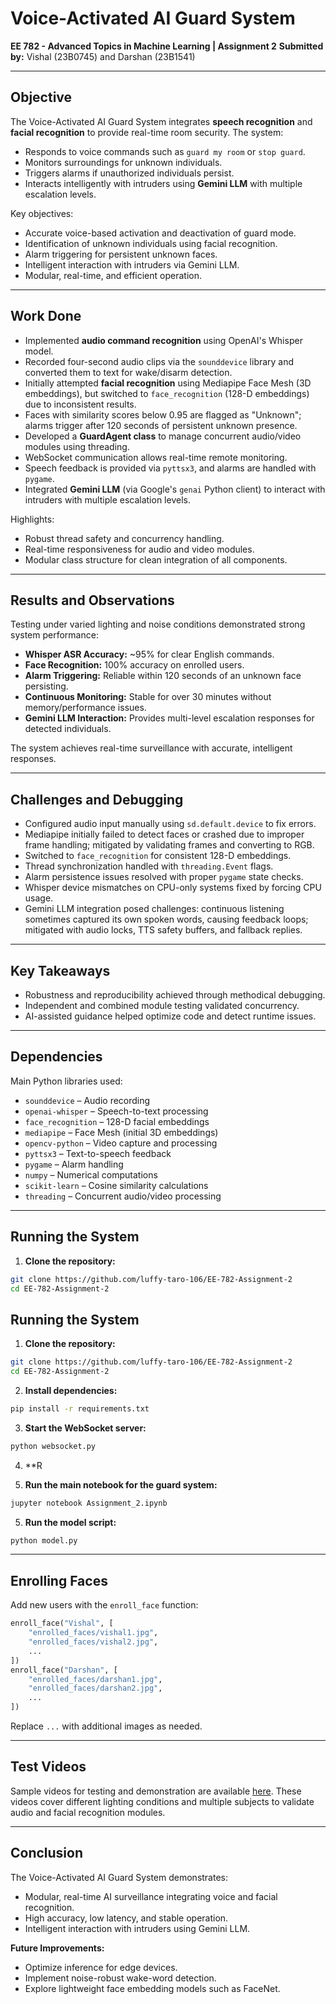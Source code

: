 # Voice-Activated AI Guard System
**EE 782 - Advanced Topics in Machine Learning | Assignment 2**
**Submitted by:** Vishal (23B0745) and Darshan (23B1541)

---

## Objective
The Voice-Activated AI Guard System integrates **speech recognition** and **facial recognition** to provide real-time room security. The system:

- Responds to voice commands such as `guard my room` or `stop guard`.
- Monitors surroundings for unknown individuals.
- Triggers alarms if unauthorized individuals persist.
- Interacts intelligently with intruders using **Gemini LLM** with multiple escalation levels.

Key objectives:
- Accurate voice-based activation and deactivation of guard mode.
- Identification of unknown individuals using facial recognition.
- Alarm triggering for persistent unknown faces.
- Intelligent interaction with intruders via Gemini LLM.
- Modular, real-time, and efficient operation.

---

## Work Done
- Implemented **audio command recognition** using OpenAI's Whisper model.
- Recorded four-second audio clips via the `sounddevice` library and converted them to text for wake/disarm detection.
- Initially attempted **facial recognition** using Mediapipe Face Mesh (3D embeddings), but switched to `face_recognition` (128-D embeddings) due to inconsistent results.
- Faces with similarity scores below 0.95 are flagged as "Unknown"; alarms trigger after 120 seconds of persistent unknown presence.
- Developed a **GuardAgent class** to manage concurrent audio/video modules using threading.
- WebSocket communication allows real-time remote monitoring.
- Speech feedback is provided via `pyttsx3`, and alarms are handled with `pygame`.
- Integrated **Gemini LLM** (via Google's `genai` Python client) to interact with intruders with multiple escalation levels.

Highlights:
- Robust thread safety and concurrency handling.
- Real-time responsiveness for audio and video modules.
- Modular class structure for clean integration of all components.

---

## Results and Observations
Testing under varied lighting and noise conditions demonstrated strong system performance:

- **Whisper ASR Accuracy:** ~95% for clear English commands.
- **Face Recognition:** 100% accuracy on enrolled users.
- **Alarm Triggering:** Reliable within 120 seconds of an unknown face persisting.
- **Continuous Monitoring:** Stable for over 30 minutes without memory/performance issues.
- **Gemini LLM Interaction:** Provides multi-level escalation responses for detected individuals.

The system achieves real-time surveillance with accurate, intelligent responses.

---

## Challenges and Debugging
- Configured audio input manually using `sd.default.device` to fix errors.
- Mediapipe initially failed to detect faces or crashed due to improper frame handling; mitigated by validating frames and converting to RGB.
- Switched to `face_recognition` for consistent 128-D embeddings.
- Thread synchronization handled with `threading.Event` flags.
- Alarm persistence issues resolved with proper `pygame` state checks.
- Whisper device mismatches on CPU-only systems fixed by forcing CPU usage.
- Gemini LLM integration posed challenges: continuous listening sometimes captured its own spoken words, causing feedback loops; mitigated with audio locks, TTS safety buffers, and fallback replies.

---

## Key Takeaways
- Robustness and reproducibility achieved through methodical debugging.
- Independent and combined module testing validated concurrency.
- AI-assisted guidance helped optimize code and detect runtime issues.

---

## Dependencies
Main Python libraries used:

- `sounddevice` – Audio recording
- `openai-whisper` – Speech-to-text processing
- `face_recognition` – 128-D facial embeddings
- `mediapipe` – Face Mesh (initial 3D embeddings)
- `opencv-python` – Video capture and processing
- `pyttsx3` – Text-to-speech feedback
- `pygame` – Alarm handling
- `numpy` – Numerical computations
- `scikit-learn` – Cosine similarity calculations
- `threading` – Concurrent audio/video processing

---

## Running the System

1. **Clone the repository:**
```bash
git clone https://github.com/luffy-taro-106/EE-782-Assignment-2
cd EE-782-Assignment-2
````

## Running the System
1. **Clone the repository:**
```bash
git clone https://github.com/luffy-taro-106/EE-782-Assignment-2
cd EE-782-Assignment-2
```

2. **Install dependencies:**

```bash
pip install -r requirements.txt
```

3. **Start the WebSocket server:**

```bash
python websocket.py
```

4. **R

4. **Run the main notebook for the guard system:**

```bash
jupyter notebook Assignment_2.ipynb
```

5. **Run the model script:**

```bash
python model.py
```

---

## Enrolling Faces

Add new users with the `enroll_face` function:

```python
enroll_face("Vishal", [
    "enrolled_faces/vishal1.jpg",
    "enrolled_faces/vishal2.jpg",
    ...
])
enroll_face("Darshan", [
    "enrolled_faces/darshan1.jpg",
    "enrolled_faces/darshan2.jpg",
    ...
])
```

Replace `...` with additional images as needed.

---

## Test Videos

Sample videos for testing and demonstration are available [here](https://drive.google.com/drive/folders/18xqh7WUSsCWILDOIg_p7hxr3U-gVqBsU?usp=drive_link).
These videos cover different lighting conditions and multiple subjects to validate audio and facial recognition modules.

---

## Conclusion

The Voice-Activated AI Guard System demonstrates:

* Modular, real-time AI surveillance integrating voice and facial recognition.
* High accuracy, low latency, and stable operation.
* Intelligent interaction with intruders using Gemini LLM.

**Future Improvements:**

* Optimize inference for edge devices.
* Implement noise-robust wake-word detection.
* Explore lightweight face embedding models such as FaceNet.



